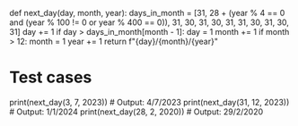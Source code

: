 def next_day(day, month, year):
    days_in_month = [31, 28 + (year % 4 == 0 and (year % 100 != 0 or year % 400 == 0)), 31, 30, 31, 30, 31, 31, 30, 31, 30, 31]
    day += 1
    if day > days_in_month[month - 1]:
        day = 1
        month += 1
        if month > 12:
            month = 1
            year += 1
    return f"{day}/{month}/{year}"

# Test cases
print(next_day(3, 7, 2023))   # Output: 4/7/2023
print(next_day(31, 12, 2023))  # Output: 1/1/2024
print(next_day(28, 2, 2020))   # Output: 29/2/2020
